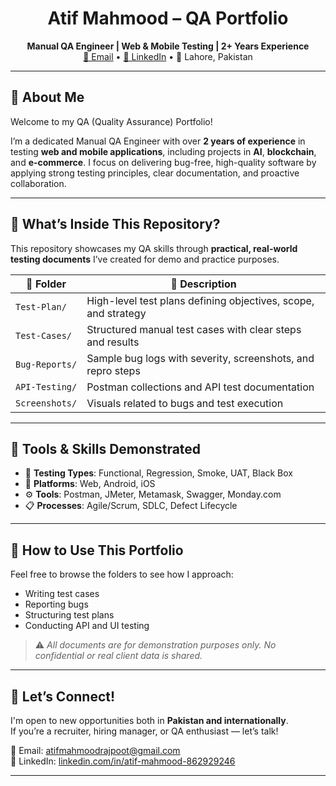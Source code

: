 <h1 align="center"> Atif Mahmood – QA Portfolio</h1>

<p align="center">
  <b>Manual QA Engineer | Web & Mobile Testing | 2+ Years Experience</b><br>
  <a href="mailto:atifmahmoodrajpoot@gmail.com">📧 Email</a> • 
  <a href="https://www.linkedin.com/in/atif-mahmood-862929246">🔗 LinkedIn</a> • 
  📍 Lahore, Pakistan
</p>

---

## 👋 About Me

Welcome to my QA (Quality Assurance) Portfolio!

I’m a dedicated Manual QA Engineer with over **2 years of experience** in testing **web and mobile applications**, including projects in **AI**, **blockchain**, and **e-commerce**. I focus on delivering bug-free, high-quality software by applying strong testing principles, clear documentation, and proactive collaboration.

---

## 📂 What’s Inside This Repository?

This repository showcases my QA skills through **practical, real-world testing documents** I’ve created for demo and practice purposes.

| 📁 Folder         | 📄 Description                                                  |
|------------------|------------------------------------------------------------------|
| `Test-Plan/`     | High-level test plans defining objectives, scope, and strategy  |
| `Test-Cases/`    | Structured manual test cases with clear steps and results       |
| `Bug-Reports/`   | Sample bug logs with severity, screenshots, and repro steps     |
| `API-Testing/`   | Postman collections and API test documentation                  |
| `Screenshots/`   | Visuals related to bugs and test execution                      |

---

## 🧰 Tools & Skills Demonstrated

- 🧪 **Testing Types**: Functional, Regression, Smoke, UAT, Black Box  
- 📱 **Platforms**: Web, Android, iOS  
- ⚙️ **Tools**: Postman, JMeter, Metamask, Swagger, Monday.com  
- 📋 **Processes**: Agile/Scrum, SDLC, Defect Lifecycle

---

## 🚀 How to Use This Portfolio

Feel free to browse the folders to see how I approach:
- Writing test cases
- Reporting bugs
- Structuring test plans
- Conducting API and UI testing

> ⚠️ *All documents are for demonstration purposes only. No confidential or real client data is shared.*

---

## 🤝 Let’s Connect!

I'm open to new opportunities both in **Pakistan and internationally**.  
If you’re a recruiter, hiring manager, or QA enthusiast — let’s talk!

📩 Email: [atifmahmoodrajpoot@gmail.com](mailto:atifmahmoodrajpoot@gmail.com)  
🔗 LinkedIn: [linkedin.com/in/atif-mahmood-862929246](https://www.linkedin.com/in/atif-mahmood-862929246)

---
